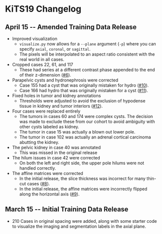 # KiTS19 Changelog

## April 15 -- Amended Training Data Release

* Improved visualization
  * `visualize.py` now allows for a `--plane` argument (`-p`) where you can specify `axial`, `coronal`, or `sagittal`.
  * The pixels will be interpolated to an aspect ratio consistent with the real world in all cases.
* Cropped cases 22, 61, and 117
  * These had series at a different contrast phase appended to the end of their z-dimension ([#6](https://github.com/neheller/kits19/issues/6)).
* Parapelvic cysts and hydronephrosis were corrected
  * Case 155 had a cyst that was originally mistaken for hydro ([#10](https://github.com/neheller/kits19/issues/10)).
  * Case 166 had hydro that was originally mistaken for a cyst  ([#11](https://github.com/neheller/kits19/issues/11)).
* Fixed holes in tumor and kidney annotations
  * Thresholds were adjusted to avoid the exclusion of hypodense tissue in kidney and tumor interiors  ([#12](https://github.com/neheller/kits19/issues/12)).
* Four cases were replaced entirely
  * The tumors in cases 60 and 174 were complex cysts. The decision was made to exclude these from our cohort to avoid ambiguity with other cysts labeled as kidney.
  * The tumor in case 15 was actually a blown out lower pole.
  * The tumor in case 102 was actually an adrenal cortical carcinoma abutting the kidney.
* The pelvic kidney in case 40 was annotated
  * This was missed in the original release
* The hilum issues in case 42 were corrected
  * On both the left and right side, the upper pole hilums were not handled correctly.
* The affine matrices were corrected
  * In the initial release, the slice thickness was incorrect for many thin-cut cases  ([#8](https://github.com/neheller/kits19/issues/8)).
  * In the initial release, the affine matrices were incorrectly flipped along the horizontal axis  ([#9](https://github.com/neheller/kits19/issues/9)).

## March 15 -- Initial Training Data Release

* 210 Cases in original spacing were added, along with some starter code to visualize the imaging and segmentation labels in the axial plane.